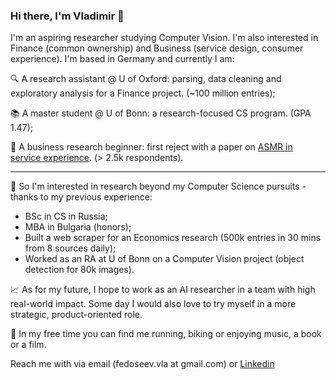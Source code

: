 ### Hi there, I'm Vladimir 👋

I'm an aspiring researcher studying Computer Vision. I'm also interested in Finance (common ownership) and Business (service design, consumer experience). I'm based in Germany and currently I am:

🔍 A research assistant @ U of Oxford: parsing, data cleaning and exploratory analysis for a Finance project. (~100 million entries);

📚 A master student @ U of Bonn: a research-focused CS program. (GPA 1.47);

📃 A business research beginner: first reject with a paper on [ASMR in service experience](https://asmruniversity.com/tag/vladimir-fedoseev/). (> 2.5k respondents).

_____
🚈 So I'm interested in research beyond my Computer Science pursuits - thanks to my previous experience:
- BSc in CS in Russia;
- MBA in Bulgaria (honors);
- Built a web scraper for an Economics research (500k entries in 30 mins from 8 sources daily);
- Worked as an RA at U of Bonn on a Computer Vision project (object detection for 80k images).

📈 As for my future, I hope to work as an AI researcher in a team with high real-world impact. Some day I would also love to try myself in a more strategic, product-oriented role.

🏃 In my free time you can find me running, biking or enjoying music, a book or a film.

Reach me with via email (fedoseev.vla at gmail.com) or [Linkedin](linkedin.com/in/vladimir-fedoseev/)
